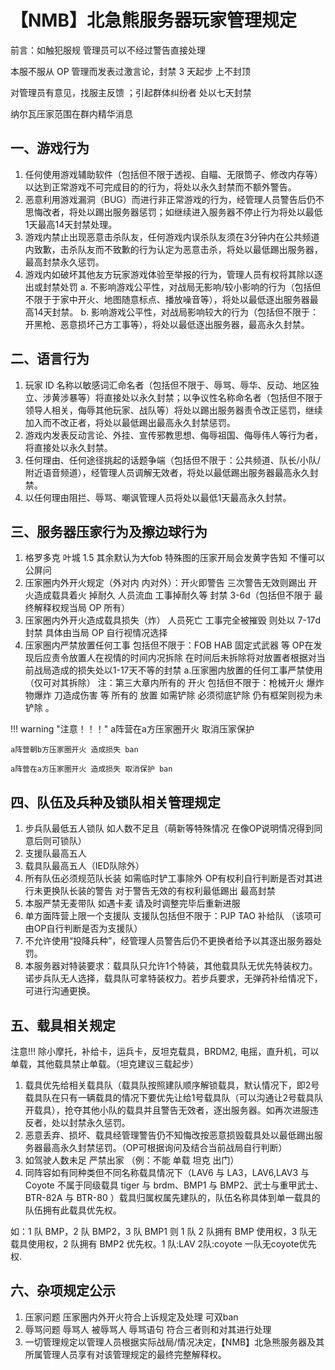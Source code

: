 # 【NMB】北急熊服务器玩家管理规定                     

前言：如触犯服规 管理员可以不经过警告直接处理

本服不服从 OP 管理而发表过激言论，封禁 3 天起步 上不封顶

对管理员有意见，找服主反馈 ；引起群体纠纷者 处以七天封禁

纳尔瓦压家范围在群内精华消息

## 一、游戏行为

1. 任何使用游戏辅助软件（包括但不限于透视、自瞄、无限筒子、修改内存等）以达到正常游戏不可完成目的的行为，将处以永久封禁而不额外警告。
2. 恶意利用游戏漏洞（BUG）而进行非正常游戏的行为，经管理人员警告后仍不思悔改者，将处以踢出服务器惩罚；如继续进入服务器不停止行为将处以最低1天最高14天封禁处理。
3. 游戏内禁止出现恶意击杀队友，任何游戏内误杀队友须在3分钟内在公共频道内致歉，击杀队友而不致歉的行为认定为恶意击杀，将处以最低踢出服务器，最高封禁永久惩罚。
4. 游戏内如破坏其他友方玩家游戏体验至举报的行为，管理人员有权将其除以逐出或封禁处罚
    a. 不影响游戏公平性，对战局无影响/较小影响的行为（包括但不限于于家中开火、地图随意标点、播放噪音等），将处以最低逐出服务器最高14天封禁。 
    b. 影响游戏公平性，对战局影响较大的行为（包括但不限于：开黑枪、恶意损坏己方工事等），将处以最低逐出服务器，最高永久封禁。	

## 二、语言行为
1. 玩家 ID 名称以敏感词汇命名者（包括但不限于、辱骂、辱华、反动、地区独立、涉黄涉暴等）将直接处以永久封禁；以争议性名称命名者（包括但不限于领导人相关，侮辱其他玩家、战队等）将处以踢出服务器责令改正惩罚，继续加入而不改正者，将处以最低踢出最高永久封禁惩罚。
2. 游戏内发表反动言论、外挂、宣传邪教思想、侮辱祖国、侮辱伟人等行为者，将直接处以永久封禁。
3. 任何理由、任何途径挑起的话题争端（包括但不限于：公共频道、队长/小队/附近语音频道），经管理人员调解无效者，将处以最低踢出服务器最高永久封禁。
4. 以任何理由阻拦、辱骂、嘲讽管理人员将处以最低1天最高永久封禁。
    
## 三、服务器压家行为及擦边球行为
1. 格罗多克 叶城 1.5    其余默认为大fob  特殊图的压家开局会发黄字告知  不懂可以公屏问
2. 压家圈内外开火规定（外对内 内对外）：开火即警告 三次警告无效则踢出 开火造成载具着火 掉耐久 人员流血 工事掉耐久等 封禁 3-6d（包括但不限于 最终解释权规当局 OP 所有）
3. 压家圈内外开火造成载具损失（炸） 人员死亡 工事完全被摧毁 则处以 7-17d 封禁 具体由当局 OP 自行视情况选择 
4. 压家圈内严禁放置任何工事 包括但不限于：FOB HAB 固定式武器 等  OP在发现后应责令放置人在视情的时间内况拆除  在时间后未拆除将对放置者根据对当前战局造成的损失处以1-17天不等的封禁
    a.压家圈内放置的任何工事严禁使用（仅可对其拆除）
    注：第三大章内所有的 开火 包括但不限于：枪械开火 爆炸物爆炸 刀造成伤害 等 
    所有的 放置 如需铲除 必须彻底铲除 仍有框架则视为未铲除 。

!!! warning "注意！！！"
    a阵营在a方压家圈开火 取消压家保护
 
    a阵营朝b方压家圈开火 造成损失 ban
 
    a阵营在a方压家圈开火 造成损失 取消保护 ban

## 四、队伍及兵种及锁队相关管理规定
1. 步兵队最低五人锁队 如人数不足且（萌新等特殊情况 在像OP说明情况得到同意后则可锁队） 
2. 支援队最高五人
3. 载具队最高五人（IED队除外）
4. 所有队伍必须规范队长装 如需临时铲工事除外  OP有权利自行判断是否对其进行未更换队长装的警告 对于警告无效的有权利最低踢出 最高封禁
5. 本服严禁无麦带队 如遇卡麦 请及时调整完毕后重新进服 
6. 单方面阵营上限一个支援队 支援队包括但不限于：PJP TAO 补给队   （该项可由OP自行判断是否为支援队）
7. 不允许使用“投降兵种”，经管理人员警告后仍不更换者给予以其逐出服务器处罚。
8. 本服务器对特装要求：载具队只允许1个特装，其他载具队无优先特装权力。诺步兵队无人选择，载具队可拿特装权力。若步兵要求，无弹药补给情况下，可进行沟通更换。


## 五、载具相关规定

注意!!! 除小摩托，补给卡，运兵卡，反坦克载具，BRDM2, 电摇，直升机，可以单载，其他载具禁止单载。（坦克建议三载起步）

1. 载具优先给相关载具队（载具队按照建队顺序解锁载具，默认情况下，即2号载具队在只有一辆载具的情况下要优先让给1号载具队（可以沟通让2号载具队开载具），抢夺其他小队的载具并且警告无效者，逐出服务器。如再次进服违反者，处以封禁永久惩罚。
3. 恶意丢弃、损坏、载具经管理警告仍不知悔改按恶意损毁载具处以最低踢出服务器最高永久封禁惩罚。（OP可根据询问及结合当前战局自行判断）
4. 如驾驶人数未足 严禁出家 （例：不能 单载 坦克 出门）
5. 同阵容如有同种类但不同名称载具情况下（LAV6 与 LA3，LAV6,LAV3 与 Coyote 不属于同级载具 tiger 与 brdm、BMP1 与 BMP2、武士与重甲武士、BTR-82A 与 BTR-80 ）载具归属权属先建队的，队伍名称具体到单一载具的队伍拥有此载具优先权。
   
如：1 队 BMP，2 队 BMP2，3 队 BMP1 则 1 队 2 队拥有 BMP 使用权，3 队无载具使用权，2 队拥有 BMP2 优先权。1 队:LAV 2队:coyote 一队无coyote优先权.

## 六、杂项规定公示

1. 压家问题 压家圈内外开火符合上诉规定及处理 可双ban      
2. 辱骂问题 辱骂人 被辱骂人 辱骂语句 符合三者则和对其进行处理 
3. 一切管理规定以管理人员根据实际战局/情况决定，【NMB】北急熊服务器及其所属管理人员享有对该管理规定的最终完整解释权。